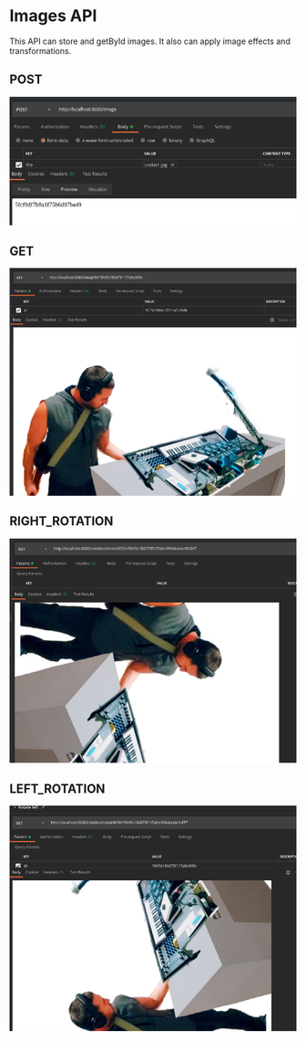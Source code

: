 # Images API
This API can store and getById images.
It also can apply image effects and transformations.

## POST
![](https://github.com/delalama/ImagesBack/blob/master/docu/api%20post.png)

## GET
![](https://github.com/delalama/ImagesBack/blob/master/docu/API%20get.png)

## RIGHT_ROTATION
![](https://github.com/delalama/ImagesBack/blob/master/docu/rotationRight.png)

## LEFT_ROTATION
![](https://github.com/delalama/ImagesBack/blob/master/docu/rotationLeft.png)

